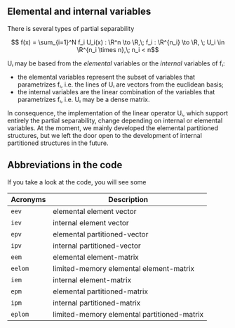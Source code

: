 ## Elemental and internal variables

There is several types of partial separability
```math
  f(x) = \sum_{i=1}^N f_i U_i(x) : \R^n \to \R,\; f_i : \R^{n_i} \to \R, \; U_i \in \R^{n_i \times n},\; n_i < n
```
Uᵢ may be based from the *elemental* variables or the *internal* variables of fᵢ:
- the elemental variables represent the subset of variables that parametrizes fᵢ, i.e. the lines of Uᵢ are vectors from the euclidean basis;
- the internal variables are the linear combination of the variables that parametrizes fᵢ, i.e. Uᵢ may be a dense matrix.

In consequence, the implementation of the linear operator Uᵢ, which support entirely the partial separability, change depending on internal or elemental variables.
At the moment, we mainly developed the elemental partitioned structures, but we left the door open to the development of internal partitioned structures in the future.


## Abbreviations in the code
If you take a look at the code, you will see some

Acronyms  | Description
----------|------------
`eev`     | elemental element vector
`iev`     | internal element vector
`epv`     | elemental partitioned-vector
`ipv`     | internal partitioned-vector
`eem`     | elemental element-matrix
`eelom`   | limited-memory elemental element-matrix
`iem`     | internal element-matrix
`epm`     | elemental partitioned-matrix
`ipm`     | internal partitioned-matrix
`eplom`   | limited-memory elemental partitioned-matrix